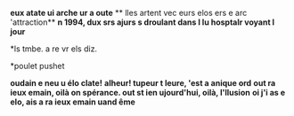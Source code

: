 **eux atate ui arche ur a oute**
** lles artent vec eurs elos ers e arc 'attraction**
**n 1994, dux srs ajurs s droulant dans l lu hosptalr voyant l jour**


*ls tmbe. a re vr els diz.

*poulet pushet

**oudain e neu u élo clate!**
**alheur! tupeur t leure, 'est a anique  ord**
**out ra ieux emain, oilà on spérance. out st ien ujourd'hui, oilà, l'llusion**
**oi j'i as e elo, ais a ra ieux emain uand ême**
